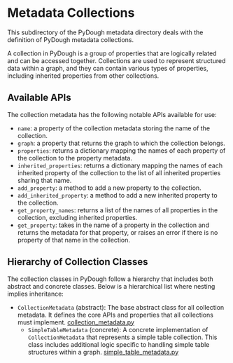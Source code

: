 # Metadata Collections

This subdirectory of the PyDough metadata directory deals with the definition of PyDough metadata collections.

A collection in PyDough is a group of properties that are logically related and can be accessed together. Collections are used to represent structured data within a graph, and they can contain various types of properties, including inherited properties from other collections.

## Available APIs

The collection metadata has the following notable APIs available for use:

- `name`: a property of the collection metadata storing the name of the collection.
- `graph`: a property that returns the graph to which the collection belongs.
- `properties`: returns a dictionary mapping the names of each property of the collection to the property metadata.
- `inherited_properties`: returns a dictionary mapping the names of each inherited property of the collection to the list of all inherited properties sharing that name.
- `add_property`: a method to add a new property to the collection.
- `add_inherited_property`: a method to add a new inherited property to the collection.
- `get_property_names`: returns a list of the names of all properties in the collection, excluding inherited properties.
- `get_property`: takes in the name of a property in the collection and returns the metadata for that property, or raises an error if there is no property of that name in the collection.

## Hierarchy of Collection Classes

The collection classes in PyDough follow a hierarchy that includes both abstract and concrete classes. Below is a hierarchical list where nesting implies inheritance:

- `CollectionMetadata` (abstract): The base abstract class for all collection metadata. It defines the core APIs and properties that all collections must implement. [collection_metadata.py](collection_metadata.py)
  - `SimpleTableMetadata` (concrete): A concrete implementation of `CollectionMetadata` that represents a simple table collection. This class includes additional logic specific to handling simple table structures within a graph. [simple_table_metadata.py](simple_table_metadata.py)